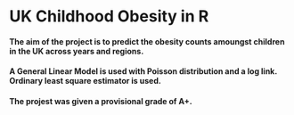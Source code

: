 # UK Childhood Obesity in R 
#### The aim of the project is to predict the obesity counts amoungst children in the UK across years and regions. 
#### A General Linear Model is used with Poisson distribution and a log link. Ordinary least square estimator is used. 
#### The projest was given a provisional grade of A+.
